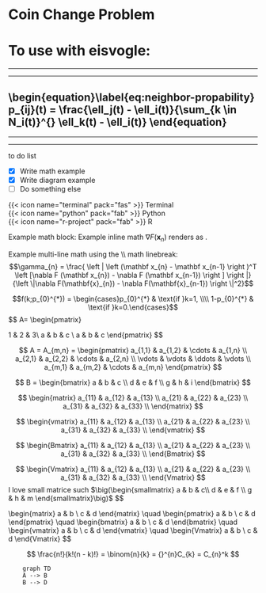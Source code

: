 # Coin Change Problem

# To use with eisvogle:
---
---
\begin{equation}\label{eq:neighbor-propability} p_{ij}(t) = \frac{\ell_j(t) - \ell_i(t)}{\sum_{k \in N_i(t)}^{} \ell_k(t) - \ell_i(t)} \end{equation}
---
---
---
to do list
- [x] Write math example
- [x] Write diagram example
- [ ] Do something else

{{< icon name="terminal" pack="fas" >}} Terminal  
{{< icon name="python" pack="fab" >}} Python  
{{< icon name="r-project" pack="fab" >}} R

Example math block:
Example inline math $\nabla F(\mathbf{x}_{n})$ renders as .

Example multi-line math using the \\\\ math linebreak:
$$\gamma_{n} = \frac{ 
\left | \left (\mathbf x_{n} - \mathbf x_{n-1} \right )^T 
\left [\nabla F (\mathbf x_{n}) - \nabla F (\mathbf x_{n-1}) \right ] \right |}
{\left \|\nabla F(\mathbf{x}_{n}) - \nabla F(\mathbf{x}_{n-1}) \right \|^2}$$

$$f(k;p_{0}^{*}) = \begin{cases}p_{0}^{*} & \text{if }k=1, \\\\
1-p_{0}^{*} & \text{if }k=0.\end{cases}$$
$$
A=
\begin{pmatrix}

1 & 2 & 3\\
a & b & c \\
a & b & c
\end{pmatrix}
$$

$$
A = 
A_{m,n} = 
\begin{pmatrix}
a_{1,1} & a_{1,2} & \cdots & a_{1,n} \\
a_{2,1} & a_{2,2} & \cdots & a_{2,n} \\
\vdots  & \vdots  & \ddots & \vdots  \\
a_{m,1} & a_{m,2} & \cdots & a_{m,n} 
\end{pmatrix}
$$

$$
B = 
\begin{bmatrix}
a & b & c \\
d & e & f \\
g & h & i
\end{bmatrix}
$$

$$
   \begin{matrix} 
   a_{11} & a_{12} & a_{13}  \\
   a_{21} & a_{22} & a_{23}  \\
   a_{31} & a_{32} & a_{33}  \\
   \end{matrix} 
$$

$$
   \begin{vmatrix} 
   a_{11} & a_{12} & a_{13}  \\
   a_{21} & a_{22} & a_{23}  \\
   a_{31} & a_{32} & a_{33}  \\
   \end{vmatrix} 
$$

$$
   \begin{Bmatrix} 
   a_{11} & a_{12} & a_{13}  \\
   a_{21} & a_{22} & a_{23}  \\
   a_{31} & a_{32} & a_{33}  \\
   \end{Bmatrix} 
$$

$$
   \begin{Vmatrix} 
   a_{11} & a_{12} & a_{13}  \\
   a_{21} & a_{22} & a_{23}  \\
   a_{31} & a_{32} & a_{33}  \\
   \end{Vmatrix} 
$$
I love small matrice such $\big(\begin{smallmatrix} a & b & c\\ d & e & f \\ g & h & m \end{smallmatrix}\big)$
$$

\begin{matrix} 
a & b \\
c & d 
\end{matrix}
\quad
\begin{pmatrix} 
a & b \\
c & d 
\end{pmatrix}
\quad
\begin{bmatrix} 
a & b \\
c & d 
\end{bmatrix}
\quad
\begin{vmatrix} 
a & b \\
c & d 
\end{vmatrix}
\quad
\begin{Vmatrix} 
a & b \\
c & d 
\end{Vmatrix}
$$


$$
\frac{n!}{k!(n - k)!} = \binom{n}{k} = {}^{n}C_{k} = C_{n}^k
$$
``` mermaid
    graph TD
    A --> B
    B --> D
```